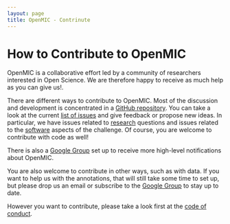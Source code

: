 ```yaml
---
layout: page
title: OpenMIC - Contrinute
---
```


# How to Contribute to OpenMIC

OpenMIC is a collaborative effort led by a community of researchers interested in Open Science. We are therefore happy to receive as much help as you can give us!.

There are different ways to contribute to OpenMIC. Most of the discussion and development is concentrated in a [<i class="fa fa-github"></i> GitHub repository](https://github.com/cosmir/open-mic). You can take a look at the current [list of issues](https://github.com/cosmir/open-mic/issues) and give feedback or propose new ideas. In particular, we have issues related to [<span class="label label-primary">research</span>](https://github.com/cosmir/open-mic/labels/research) questions and issues related to the [<span class="label label-warning">software</span>](https://github.com/cosmir/open-mic/labels/software) aspects of the challenge. Of course, you are welcome to contribute with code as well!

There is also a [<i class="fa fa-google-plus-square"></i> Google Group](https://groups.google.com/forum/#!forum/open-mic-users) set up to receive more high-level notifications about OpenMIC.

You are also welcome to contribute in other ways, such as with data. If you want to help us with the annotations, that will still take some time to set up, but please drop us an email or subscribe to the [Google Group](https://groups.google.com/forum/#!forum/open-mic-users) to stay up to date.

However you want to contribute, please take a look first at the [code of conduct](/code-of-conduct.html).